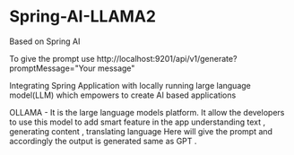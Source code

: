 # Spring-AI-LLAMA2
Based on Spring AI

To give the prompt use 
http://localhost:9201/api/v1/generate?promptMessage="Your message"


Integrating Spring Application with locally running large language model(LLM) which empowers to create AI based applications

OLLAMA - It is the large language models platform.  It allow the developers to use this model to add smart feature in the app understanding text , generating content , translating language
Here will give the prompt and accordingly the output is generated same as GPT .
